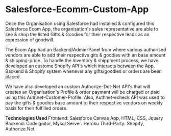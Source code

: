 # Salesforce-Ecomm-Custom-App

Once the Organisation using Salesforce had installed & configured this Salesforce Ecom App, the organisation's sales representative are able to see & shop the listed Gifts & Goodies for their respective leads as an expression of goodwill.

The Ecom App had an Backend/Admin-Panel from where various authorised vendors are able to add their respective gits & goodies with an base amount & shipping-price. To handle the Inventory & shippment process, we have developed an custome Shopify API's which interacts between the App, Backend & Shopify system whenever any gifts/goodies or orders are been placed.

We have also developed an custom Authorize-Dot-Net API's that will creates an Organisation's Profile & order payment will be charged or paid using this Authnet-Customer-Profile. Also, Authnet-echeck API was used to pay the gifts & goodies base amount to their respective vendors on weekly basis for their fulfilled orders.

**Technologies Used**
Frontend: Salesforce Canvas App, HTML, CSS, Jquery
Backend: Codeignitor, Mysql
Server: Heroku
Third-Party: Shopify, Authorize.Net
